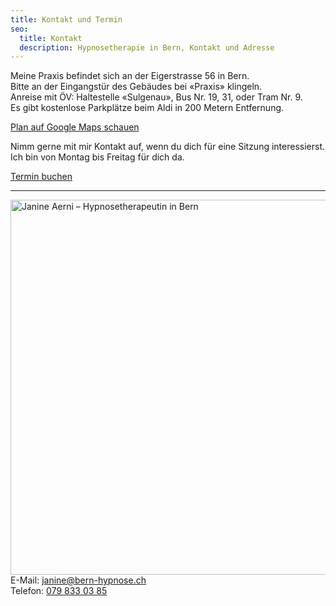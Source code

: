 ```yaml
---
title: Kontakt und Termin
seo:
  title: Kontakt
  description: Hypnosetherapie in Bern, Kontakt und Adresse
---
```


<p>Meine Praxis befindet sich an der Eigerstrasse 56 in Bern. <br>
Bitte an der Eingangstür des Gebäudes bei «Praxis» klingeln.<br>
Anreise mit ÖV: Haltestelle «Sulgenau», Bus&nbsp;Nr.&nbsp;19, 31, oder Tram&nbsp;Nr.&nbsp;9.<br>
Es gibt kostenlose Parkplätze beim Aldi in 200 Metern Entfernung.</p>
<a data-umami-event="Open Google Map" href="https://www.google.com/maps/place/Hypnosetherapie+Janine+Aerni/@46.939631,7.4338689,17z/data=!3m1!4b1!4m6!3m5!1s0x478e3919098aba6d:0xc134d9016ead528c!8m2!3d46.939631!4d7.4364438!16s%2Fg%2F11w9gt4g0k?entry=ttu" target="_blank" class="inline-flex items-center justify-center px-6 py-3 text-base leading-tight font-bold text-red-600 bg-transparent border border-red-600 rounded-full transition hover:bg-red-600 hover:text-red-50 no-underline">Plan auf Google Maps schauen</a>

<p>
Nimm gerne mit mir Kontakt auf, wenn du dich für eine Sitzung
interessierst.
Ich bin von Montag bis Freitag für dich da.
</p>

<a data-umami-event="Open Calendly" href="https://calendly.com/bern-hypnose" target="_blank" class="inline-flex not-prose items-center justify-center px-6 py-3 text-base leading-tight font-bold text-red-50 bg-red-500 border border-red-600 rounded-full transition hover:bg-red-600 hover:text-red-50 no-underline">Termin buchen</a>

<hr class="border-gray-400" />

<div class="flex gap-4 items-center">
    <picture class="portrait-janine portrait-janine--disc shadow-sm not-prose">
        <img
            srcset="../janine-aerni-face-400w.webp 400w, ../janine-aerni-face-600w.webp 600w, ../janine-aerni-face-800w.webp 800w, ../janine-aerni-face-1200w.webp 1000w"
            sizes="(max-width: 800px) 400px"
            src="../janine-aerni-face-600w.webp"
            alt="Janine Aerni – Hypnosetherapeutin in Bern"
            width="800"
            height="600"
            loading="lazy"
        />
    </picture>
    <div class="text-main not-prose">
        E-Mail: <a href="mailto:janine@bern-hypnose.ch">janine@bern-hypnose.ch</a> <br>
        Telefon: <a href="tel:079 833 03 85">079 833 03 85</a>
    </div>
</div>
